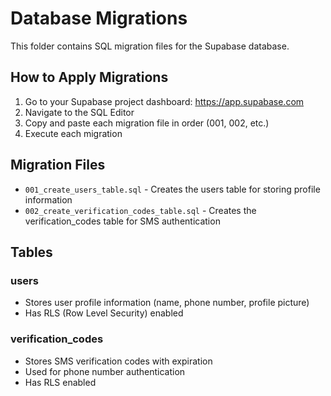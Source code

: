 # Database Migrations

This folder contains SQL migration files for the Supabase database.

## How to Apply Migrations

1. Go to your Supabase project dashboard: https://app.supabase.com
2. Navigate to the SQL Editor
3. Copy and paste each migration file in order (001, 002, etc.)
4. Execute each migration

## Migration Files

- `001_create_users_table.sql` - Creates the users table for storing profile information
- `002_create_verification_codes_table.sql` - Creates the verification_codes table for SMS authentication

## Tables

### users
- Stores user profile information (name, phone number, profile picture)
- Has RLS (Row Level Security) enabled

### verification_codes
- Stores SMS verification codes with expiration
- Used for phone number authentication
- Has RLS enabled
